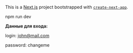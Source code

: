 This is a [Next.js](https://nextjs.org) project bootstrapped with [`create-next-app`](https://nextjs.org/docs/app/api-reference/cli/create-next-app).

npm run dev

**Данные для входа:** 

login: john@mail.com

password: changeme
